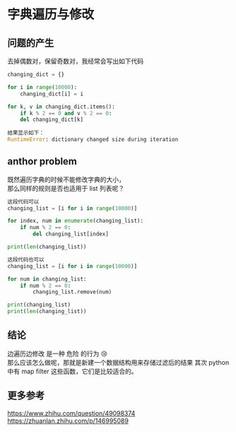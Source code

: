 # 字典遍历与修改
## 问题的产生
去掉偶数对，保留奇数对，我经常会写出如下代码
```python
changing_dict = {}

for i in range(10000):
    changing_dict[i] = i

for k, v in changing_dict.items():
    if k % 2 == 0 and v % 2 == 0:
    del changing_dict[k]
    
结果显示如下：
RuntimeError: dictionary changed size during iteration
```
## anthor problem
既然遍历字典的时候不能修改字典的大小，  
那么同样的规则是否也适用于 list 列表呢？
```python
这段代码可以
changing_list = [i for i in range(10000)]

for index, num in enumerate(changing_list):
    if num % 2 == 0:
        del changing_list[index]

print(len(changing_list))
```
```python
这段代码也可以
changing_list = [i for i in range(10000)]

for num in changing_list:
    if num % 2 == 0:
        changing_list.remove(num)

print(changing_list)
print(len(changing_list))

```

## 结论
边遍历边修改 是一种 危险 的行为 😢  
那么应该怎么做呢，那就是新建一个数据结构用来存储过滤后的结果
其次 python 中有 map filter 这些函数，它们是比较适合的。

## 更多参考
https://www.zhihu.com/question/49098374
https://zhuanlan.zhihu.com/p/146995089
